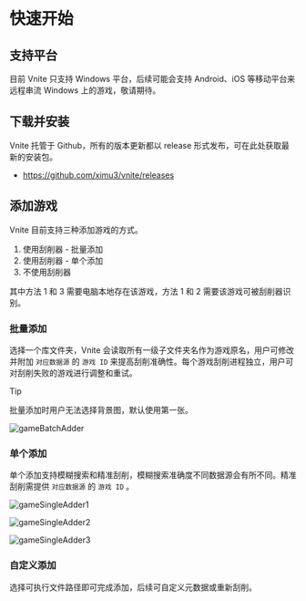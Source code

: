 # 快速开始

## 支持平台

目前 Vnite 只支持 Windows 平台，后续可能会支持 Android、iOS 等移动平台来远程串流 Windows 上的游戏，敬请期待。

## 下载并安装

Vnite 托管于 Github，所有的版本更新都以 release 形式发布，可在此处获取最新的安装包。

- https://github.com/ximu3/vnite/releases

## 添加游戏

Vnite 目前支持三种添加游戏的方式。

1. 使用刮削器 - 批量添加
2. 使用刮削器 - 单个添加
3. 不使用刮削器

其中方法 1 和 3 需要电脑本地存在该游戏，方法 1 和 2 需要该游戏可被刮削器识别。

### 批量添加

选择一个库文件夹，Vnite 会读取所有一级子文件夹名作为游戏原名，用户可修改并附加 `对应数据源` 的 `游戏 ID` 来提高刮削准确性。每个游戏刮削进程独立，用户可对刮削失败的游戏进行调整和重试。

> [!TIP]
> 批量添加时用户无法选择背景图，默认使用第一张。

![gameBatchAdder](https://img.timero.xyz/i/2024/12/09/6756aa3c961e0.png)

### 单个添加

单个添加支持模糊搜索和精准刮削，模糊搜索准确度不同数据源会有所不同。精准刮削需提供 `对应数据源` 的 `游戏 ID` 。

![gameSingleAdder1](https://img.timero.xyz/i/2024/12/09/6756abba60f0a.png)

![gameSingleAdder2](https://img.timero.xyz/i/2024/12/09/6756abe2630a8.png)

![gameSingleAdder3](https://img.timero.xyz/i/2024/12/09/6756abf9dc435.png)

### 自定义添加

选择可执行文件路径即可完成添加，后续可自定义元数据或重新刮削。

